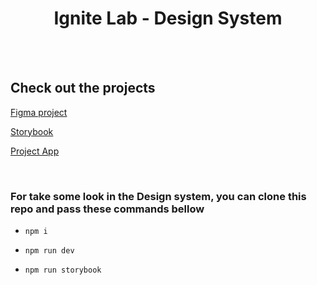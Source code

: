 <div align="center">

# Ignite Lab - Design System

</div>

<br />
<br />

## Check out the projects

<a href="https://www.figma.com/file/btMUBpdTFtoLzyAfYoBG4C/Ignitye-Lab-Design-System?node-id=0%3A1" target="_blank">Figma project</a>

<a href="https://cmoraes5.github.io/Lab_DesignSystem/" target="_blank">Storybook</a>

<a href="https://cmvs-ignitelabds.netlify.app/" target="_blank">Project App</a>

<br />


### For take some look in the Design system, you can clone this repo and pass these commands bellow


<ul>
  <li>
  
    npm i
  </li>

  <li>
  
    npm run dev
  </li>

 
    
  <li>
  
    npm run storybook
  </li>

</ul>



